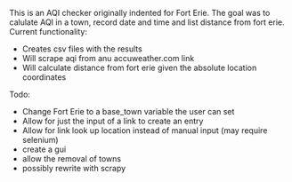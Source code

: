 This is an AQI checker originally indented for Fort Erie.
The goal was to calulate AQI in a town, record date and time and list distance from fort erie.
Current functionality:
- Creates csv files with the results
- Will scrape aqi from anu accuweather.com link
- Will calculate distance from fort erie given the absolute location coordinates

Todo:
- Change Fort Erie to a base_town variable the user can set
- Allow for just the input of a link to create an entry
- Allow for link look up location instead of manual input (may require selenium)
- create a gui
- allow the removal of towns
- possibly rewrite with scrapy
